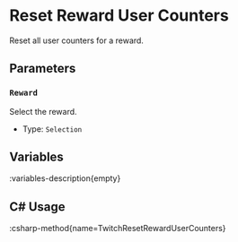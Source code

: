 # Reset Reward User Counters
Reset all user counters for a reward.

## Parameters
### `Reward`
Select the reward.

- Type: `Selection`

## Variables
:variables-description{empty}

## C# Usage
:csharp-method{name=TwitchResetRewardUserCounters}